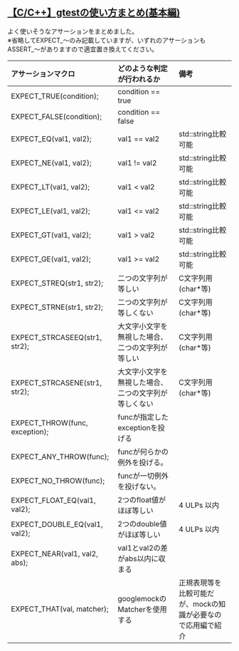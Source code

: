 ## [【C/C++】gtestの使い方まとめ(基本編)](https://www.mathkuro.com/c-cpp/gtest-primer/)

よく使いそうなアサーションをまとめました。<br>
※省略してEXPECT_〜のみ記載していますが、いずれのアサーションもASSERT_〜がありますので適宜置き換えてください。<br>

|アサーションマクロ|どのような判定が行われるか|備考|
|:--|:--|:--|
|EXPECT_TRUE(condition);|condition == true|
|EXPECT_FALSE(condition);|condition == false|
|EXPECT_EQ(val1, val2);|val1 == val2|std::string比較可能|
|EXPECT_NE(val1, val2);|val1 != val2|std::string比較可能|
|EXPECT_LT(val1, val2);|val1 < val2|std::string比較可能|
|EXPECT_LE(val1, val2);|val1 <= val2|std::string比較可能|
|EXPECT_GT(val1, val2);|val1 > val2|std::string比較可能|
|EXPECT_GE(val1, val2);|val1 >= val2|std::string比較可能|
|EXPECT_STREQ(str1, str2);|二つの文字列が等しい|C文字列用(char*等)|
|EXPECT_STRNE(str1, str2);|二つの文字列が等しくない|C文字列用(char*等)|
|EXPECT_STRCASEEQ(str1, str2);|大文字小文字を無視した場合、二つの文字列が等しい|C文字列用(char*等)|
|EXPECT_STRCASENE(str1, str2);|大文字小文字を無視した場合、二つの文字列が等しくない|C文字列用(char*等)|
|EXPECT_THROW(func, exception);|funcが指定したexceptionを投げる|
|EXPECT_ANY_THROW(func);|funcが何らかの例外を投げる。|
|EXPECT_NO_THROW(func);|funcが一切例外を投げない。|
|EXPECT_FLOAT_EQ(val1, val2);|2つのfloat値がほぼ等しい|4 ULPs 以内|
|EXPECT_DOUBLE_EQ(val1, val2);|2つのdouble値がほぼ等しい|4 ULPs 以内|
|EXPECT_NEAR(val1, val2, abs);|val1とval2の差がabs以内に収まる|
|EXPECT_THAT(val, matcher);|googlemockのMatcherを使用する|正規表現等を比較可能だが、mockの知識が必要なので応用編で紹介|
